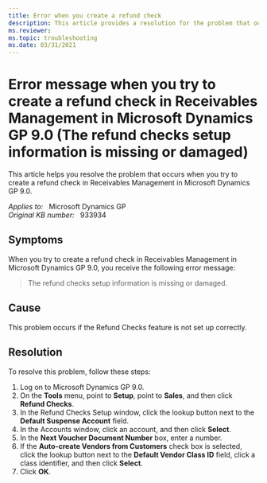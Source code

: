 ```yaml
---
title: Error when you create a refund check
description: This article provides a resolution for the problem that occurs when you try to create a refund check in Receivables Management in Microsoft Dynamics GP 9.0.
ms.reviewer: 
ms.topic: troubleshooting
ms.date: 03/31/2021
---
```

# Error message when you try to create a refund check in Receivables Management in Microsoft Dynamics GP 9.0 (The refund checks setup information is missing or damaged)

This article helps you resolve the problem that occurs when you try to create a refund check in Receivables Management in Microsoft Dynamics GP 9.0.

_Applies to:_ &nbsp; Microsoft Dynamics GP  
_Original KB number:_ &nbsp; 933934

## Symptoms

When you try to create a refund check in Receivables Management in Microsoft Dynamics GP 9.0, you receive the following error message:

> The refund checks setup information is missing or damaged.

## Cause

This problem occurs if the Refund Checks feature is not set up correctly.

## Resolution

To resolve this problem, follow these steps:

1. Log on to Microsoft Dynamics GP 9.0.
2. On the **Tools** menu, point to **Setup**, point to **Sales**, and then click **Refund Checks**.
3. In the Refund Checks Setup window, click the lookup button next to the **Default Suspense Account** field.
4. In the Accounts window, click an account, and then click **Select**.
5. In the **Next Voucher Document Number** box, enter a number.
6. If the **Auto-create Vendors from Customers** check box is selected, click the lookup button next to the **Default Vendor Class ID** field, click a class identifier, and then click **Select**.
7. Click **OK**.
